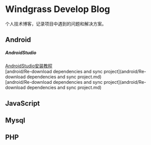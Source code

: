 # Windgrass Develop Blog

个人技术博客，记录项目中遇到的问题和解决方案。

## Android

##### AndroidStudio
[AndroidStudio安装教程](http://www.open-open.com/lib/view/open1468118887690.html)  
[android/Re-download dependencies and sync project](android/Re-download dependencies and sync project.md)  
[android/Re-download dependencies and sync project](android/Re-download dependencies and sync project.md)  

## JavaScript

## Mysql

## PHP

